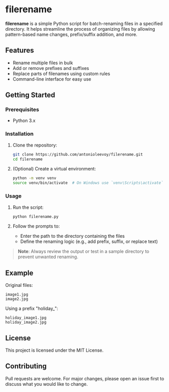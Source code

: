 
# filerename

**filerename** is a simple Python script for batch-renaming files in a specified directory. It helps streamline the process of organizing files by allowing pattern-based name changes, prefix/suffix addition, and more.

## Features

- Rename multiple files in bulk
- Add or remove prefixes and suffixes
- Replace parts of filenames using custom rules
- Command-line interface for easy use

## Getting Started

### Prerequisites

- Python 3.x

### Installation

1. Clone the repository:

   ```bash
   git clone https://github.com/antonioleevoy/filerename.git
   cd filerename
   ```

2. (Optional) Create a virtual environment:

   ```bash
   python -m venv venv
   source venv/bin/activate  # On Windows use `venv\Scripts\activate`
   ```

### Usage

1. Run the script:

   ```bash
   python filerename.py
   ```

2. Follow the prompts to:
   - Enter the path to the directory containing the files
   - Define the renaming logic (e.g., add prefix, suffix, or replace text)

> **Note**: Always review the output or test in a sample directory to prevent unwanted renaming.

## Example

Original files:
```
image1.jpg
image2.jpg
```

Using a prefix "holiday_":

```
holiday_image1.jpg
holiday_image2.jpg
```

## License

This project is licensed under the MIT License.

## Contributing

Pull requests are welcome. For major changes, please open an issue first to discuss what you would like to change.
